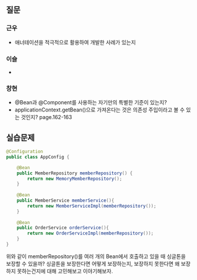 ## 질문
### 근우
- 애너테이션을 적극적으로 활용하여 개발한 사례가 있는지

### 이슬
- 

### 창현
- @Bean과 @Component를 사용하는 자기만의 특별한 기준이 있는지?
- applicationContext.getBean()으로 가져온다는 것은 의존성 주입이라고 볼 수 있는 것인지? page.162-163

## 실습문제
```java
@Configuration
public class AppConfig {

	@Bean
	public MemberRepository memberRepository() {
	    return new MemoryMemberRepository();
	}
	
	@Bean
	public MemberService memberService(){
	    return new MemberServiceImpl(memberRepository());
	}
	
	@Bean
	public OrderService orderService(){
	    return new OrderServiceImpl(memberRepository());
	}
}
```
위와 같이 memberRepository()를 여러 개의 Bean에서 호출하고 있을 때 싱글톤을 보장할 수 있을까? 싱글톤을 보장한다면 어떻게 보장하는지, 보장하지 못한다면 왜 보장하지 못하는건지에 대해 고민해보고 이야기해보자.
